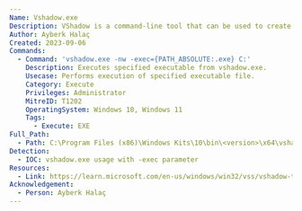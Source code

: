 ```yaml
---
Name: Vshadow.exe
Description: VShadow is a command-line tool that can be used to create and manage volume shadow copies.
Author: Ayberk Halaç
Created: 2023-09-06
Commands:
  - Command: 'vshadow.exe -nw -exec={PATH_ABSOLUTE:.exe} C:'
    Description: Executes specified executable from vshadow.exe.
    Usecase: Performs execution of specified executable file.
    Category: Execute
    Privileges: Administrator
    MitreID: T1202
    OperatingSystem: Windows 10, Windows 11
    Tags:
      - Execute: EXE
Full_Path:
  - Path: C:\Program Files (x86)\Windows Kits\10\bin\<version>\x64\vshadow.exe
Detection:
  - IOC: vshadow.exe usage with -exec parameter
Resources:
  - Link: https://learn.microsoft.com/en-us/windows/win32/vss/vshadow-tool-and-sample
Acknowledgement:
  - Person: Ayberk Halaç
---
```

